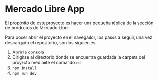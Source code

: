 <h1>Mercado Libre App</h1>

<p>El propósito de este proyecto es hacer una pequeña réplica de la sección de productos de Mercado Libre.</p>

<p>Para poder abrir el proyecto en el navegador, los pasos a seguir, una vez descargado el repositorio, son los siguientes:

1) Abrir la consola
2) Dirigirse al directorio donde se encuentra guardada la carpeta del proyecto mediante el comando ```cd```
3) ```npm install```
4) ```npm run dev```


</p>